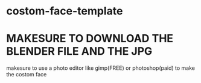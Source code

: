 # costom-face-template


# MAKESURE TO DOWNLOAD THE BLENDER FILE AND THE JPG

makesure to use a photo editor like gimp(FREE) or photoshop(paid) to make the costom face
